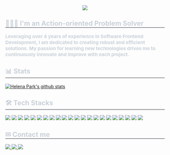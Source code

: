 <div align="center">
    <img src="https://capsule-render.vercel.app/api?type=waving&color=b899ff&height=180&text=Welcome%20to%20the%20Helena%20Park's%20Space&animation=twinkling&fontColor=ffffff&fontSize=40" />
</div>
<div style="text-align: left;">
    <h2 style="border-bottom: 1px solid #21262d; color: #c9d1d9;"> 👩🏻‍💻 I'm an Action-oriented Problem Solver </h2>
    <div style="font-weight: 700; font-size: 15px; text-align: left; color: #c9d1d9;"> Leveraging over 4 years of experience in Software Frontend Development, I am dedicated to creating robust and efficient solutions. My passion for learning new technologies drives me to continuously innovate and improve with each project. </div>
</div>
<div style="text-align: left;">
    <h2 style="border-bottom: 1px solid #21262d; color: #c9d1d9;"> 📊 Stats </h2>
    <div style="text-align: left;">
        <a href="https://github.com/anuraghazra/github-readme-stats"><img align="center" src="https://github-readme-stats.vercel.app/api?username=yolophg&show_icons=true&include_all_commits=true&theme=buefy&hide_border=true" alt="Helena Park's github stats" /></a>
    </div>
</div>
<div style="text-align: left;">
    <h2 style="border-bottom: 1px solid #21262d; color: #c9d1d9;"> 🛠️ Tech Stacks </h2>
    <div style="margin: ; text-align: left;" "text-align: left;">
        <img src="https://img.shields.io/badge/Javascript-F7DF1E?style=flat-square&logo=Javascript&logoColor=white">
        <img src="https://img.shields.io/badge/TypeScript-007ACC?style=flat-square&logo=typescript&logoColor=white">
        <img src="https://img.shields.io/badge/React-61DAFB?style=flat-square&logo=React&logoColor=white">
        <img src="https://img.shields.io/badge/Redux-764ABC?style=flat-square&logo=Redux&logoColor=white">
        <img src="https://img.shields.io/badge/ReduxSaga-999999?style=flat-square&logo=ReduxSaga&logoColor=white">
        <img src="https://img.shields.io/badge/Next.js-000000?style=flat-square&logo=Next.js&logoColor=white">
        <img src="https://img.shields.io/badge/HTML5-E34F26?style=flat-square&logo=HTML5&logoColor=white">
        <img src="https://img.shields.io/badge/CSS3-1572B6?style=flat-square&logo=CSS3&logoColor=white">
        <img src="https://img.shields.io/badge/Sass-CC6699?style=flat-square&logo=Sass&logoColor=white">
        <img src="https://img.shields.io/badge/Tailwind CSS-06B6D4?style=flat-square&logo=Tailwind CSS&logoColor=white">
        <img src="https://img.shields.io/badge/Bootstrap-7952B3?style=flat-square&logo=Bootstrap&logoColor=white">
        <img src="https://img.shields.io/badge/styled--components-DB7093?style=flat-square&logo=styled-components&logoColor=white">
        <img src="https://img.shields.io/badge/Node.js-339933?style=flat-square&logo=Node.js&logoColor=white">
        <img src="https://img.shields.io/badge/MySQL-4479A1?style=flat-square&logo=MySQL&logoColor=white">
        <img src="https://img.shields.io/badge/MariaDB-003545?style=flat-square&logo=MariaDB&logoColor=white">
        <img src="https://img.shields.io/badge/Amazon AWS-232F3E?style=flat-square&logo=Amazon AWS&logoColor=white">
        <img src="https://img.shields.io/badge/Git-F05032?style=flat-square&logo=Git&logoColor=white">
        <img src="https://img.shields.io/badge/Github-181717?style=flat-square&logo=Github&logoColor=white">
        <img src="https://img.shields.io/badge/Vercel-000000?style=flat-square&logo=Vercel&logoColor=white">
        <img src="https://img.shields.io/badge/Netlify-00C7B7?style=flat-square&logo=Netlify&logoColor=white">
        <img src="https://img.shields.io/badge/Firebase-FFCA28?style=flat-square&logo=Firebase&logoColor=white">
        <img src="https://img.shields.io/badge/Figma-F24E1E?style=flat-square&logo=Figma&logoColor=white">
    </div>
</div>
<div style="text-align: left;">
    <h2 style="border-bottom: 1px solid #21262d; color: #c9d1d9;"> ✉ Contact me </h2>
    <div style="text-align: left;"> 
        <a href=mailto:phg5590@gmail.com target="_blank"> 
            <img src="https://img.shields.io/badge/Gmail-EA4335?style=flat-square&logo=Gmail&logoColor=white">
        </a>
        <a href="https://www.linkedin.com/in/yolophg" target="_blank"> 
            <img src="https://img.shields.io/badge/Linkedin-blue?style=flat-square&logo=Linkedin&logoColor=white"> 
        </a>
        <a href="https://helenapark.info" target="_blank"> 
            <img src="https://img.shields.io/badge/My Website-b899ff?style=flat-square&logo=Google-Chrome&logoColor=white"> 
        </a>
    </div>
</div>
